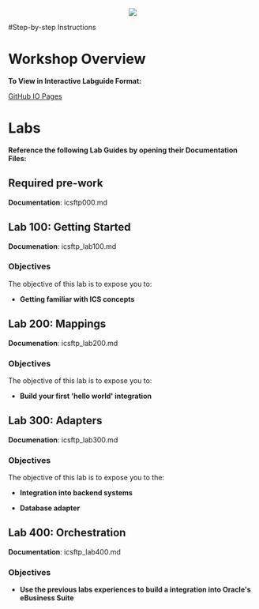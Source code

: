 <center>
<img src="https://cloudaccelerate.github.io/TTC-CommonContent/images/ttc-logo.png" />
</center> 

#Step-by-step Instructions

# Workshop Overview

**To View in Interactive Labguide Format:**  

[GitHub IO Pages](https://rebrand.ly/ttcicslab)

# Labs

**Reference the following Lab Guides by opening their Documentation Files:**
## Required pre-work

**Documentation**: icsftp000.md

## Lab 100: Getting Started

**Documenation**: icsftp_lab100.md

### Objectives
The objective of this lab is to expose you to:

- **Getting familiar with ICS concepts**

## Lab 200: Mappings

**Documenation**: icsftp_lab200.md

### Objectives
The objective of this lab is to expose you to:

- **Build your first 'hello world' integration**


## Lab 300: Adapters

**Documenation**: icsftp_lab300.md

### Objectives
The objective of this lab is to expose you to the:

- **Integration into backend systems**

- **Database adapter**

## Lab 400: Orchestration

**Documentation**: icsftp_lab400.md

### Objectives

- **Use the previous labs experiences to build a integration into Oracle's eBusiness Suite**
